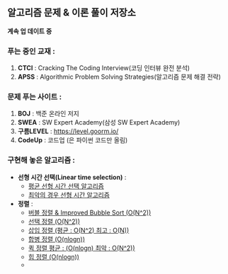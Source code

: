 ﻿## 알고리즘 문제 & 이론 풀이 저장소
  
**계속 업 데이트 중** 
 
### 푸는 중인 교재 :
1. **CTCI** : Cracking The Coding Interview(코딩 인터뷰 완전 분석)  
2. **APSS** : Algorithmic Problem Solving Strategies(알고리즘 문제 해결 전략)

### 문제 푸는 사이트 : 
1. **BOJ** : 백준 온라인 저지
2. **SWEA** : SW Expert Academy(삼성 SW Expert Academy)
3. **구름LEVEL** : https://level.goorm.io/
4. **CodeUp** : 코드업 (은 파이썬 코드만 올림)

### 구현해 놓은 알고리즘 : 
* **선형 시간 선택(Linear time selection)** : 
  * [평균 선형 시간 선택 알고리즘](https://github.com/woorimlee/Algorithm-Repository/blob/master/Algorithm/Linear%20time%20selection%20algorithm.cpp)
  * [최악의 경우 선형 시간  알고리즘](https://github.com/woorimlee/Algorithm-Repository/blob/master/Algorithm/Selection%20in%20worst%20case%20linear%20time%20algorithm.cpp)
* **정렬** :
  * [버블 정렬 & Improved Bubble Sort (O(N^2))](https://github.com/woorimlee/Algorithm-Repository/blob/master/Algorithm/Improved%20Bubble%20Sort.cpp)
  * [선택 정렬 (O(N^2))](https://github.com/woorimlee/Algorithm-Repository/blob/master/Algorithm/Selection%20Sort.cpp)
  * [삽입 정렬 (평균 : O(N^2) 최고 : O(N))](https://github.com/woorimlee/Algorithm-Repository/blob/master/Algorithm/Insertion%20Sort.cpp)
  * [합병 정렬 (O(nlogn))](https://github.com/woorimlee/Algorithm-Repository/blob/master/Algorithm/Merge%20Sort.cpp)
  * [퀵 정렬 평균 : (O(nlogn) 최악 : O(N^2))](https://github.com/woorimlee/Algorithm-Repository/blob/master/Algorithm/Quick%20Sort.cpp)
  * [힙 정렬 (O(nlogn))](https://github.com/woorimlee/Algorithm-Repository/blob/master/Algorithm/Heap%20Sort.cpp)
  * 
 

